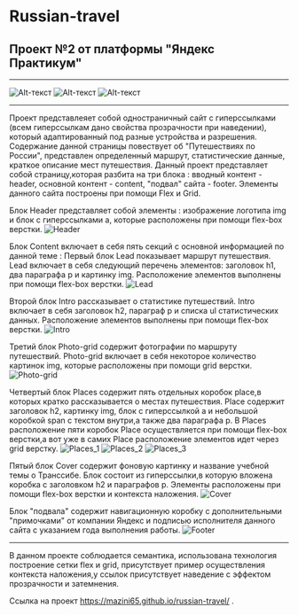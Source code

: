 # Russian-travel

## Проект №2 от платформы "Яндекс Практикум"

---

![Alt-текст](./images/readme/general_view_1.png "1 ЧАСТЬ")
![Alt-текст](./images/readme/general_view_2.png "2 ЧАСТЬ")
![Alt-текст](./images/readme/general_view_3.png "3 ЧАСТЬ")

---

Проект представлеяет собой одностраничный сайт с гиперссылками (всем гиперссылкам дано свойства прозрачности при наведении), который адаптированный под разные устройства и разрешения. Содержание данной страницы повествует об "Путешествиях по России", представлен определенный маршрут, статистические данные, краткое описание мест путешествия. Данный проект представляет собой страницу,которая разбита на три блока : вводный контент - header, основной контент - content, "подвал" сайта - footer. Элементы данного сайта построены при помощи Flex и Grid.

Блок Header представляет собой элементы : изображение логотипа img и блок с гиперссылками а, которые расположены при помощи flex-box верстки.
![Header](./images/readme/header.png "Header")

Блок Content включает в себя пять секций с основной информацией по данной теме : Первый блок Lead показывает маршрут путешествия. Lead включает в себя следующий перечень элементов: заголовок h1, два параграфа p и картинку img. Расположение элементов выполнены при помощи flex-box верстки.
![Lead](./images/readme/lead.png "Lead")

Второй блок Intro рассказывает о статистике путешествий. Intro включает в себя заголовок h2, параграф p и списка ul статистических данных. Расположение элементов выполнены при помощи flex-box верстки.
![Intro](./images/readme/intro.png "Intro")

Третий блок Photo-grid содержит фотографии по маршруту путешествий. Photo-grid включает в себя некоторое количество картинок img, которые расположены при помощи grid верстки.
![Photo-grid](./images/readme/photo-grid.png "Photo-grid")

Четвертый блок Places содержит пять отдельных коробок place,в которых кратко рассказывается о местах путешествия. Place содержит заголовок h2, картинку img, блок с гиперссылкой a и небольшой коробкой span с текстом внутри,а также два параграфа p. В Places расположение пяти коробок Place осуществляется при помощи flex-box верстки,а вот уже в самих Place расположение элементов идет через grid верстку.
![Places_1](./images/readme/places_1.png "Places_1")
![Places_2](./images/readme/places_2.png "Places_2")
![Places_3](./images/readme/places_3.png "Places_3")

Пятый блок Cover содержит фоновую картинку и название учебной темы о Транссибе. Блок состоит из гиперссылки,в которую вложена коробка с заголовком h2 и параграфов p. Элементы расположены при помощи flex-box верстки и контекста наложения.
![Cover](./images/readme/cover.png "Cover")

Блок "подвала" содержит навигационную коробку с дополнительными "примочками" от компании Яндекс и подписью исполнителя данного сайта с указанием года выполнения работы.
![Footer](./images/readme/footer.png "Footer")

---

В данном проекте соблюдается семантика, использована технология построение сетки flex и grid, присутствует пример осуществления контекста наложения,у ссылок присутствует наведение с эффектом прозрачности и затемнения.

Ссылка на проект https://mazini65.github.io/russian-travel/ .
